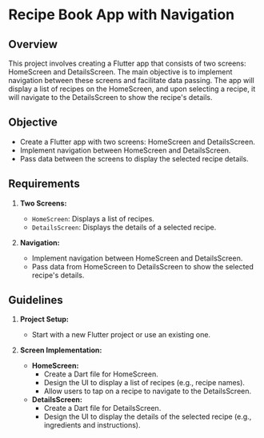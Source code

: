 # Recipe Book App with Navigation

## Overview

This project involves creating a Flutter app that consists of two screens: HomeScreen and DetailsScreen. The main objective is to implement navigation between these screens and facilitate data passing. The app will display a list of recipes on the HomeScreen, and upon selecting a recipe, it will navigate to the DetailsScreen to show the recipe's details.

## Objective

- Create a Flutter app with two screens: HomeScreen and DetailsScreen.
- Implement navigation between HomeScreen and DetailsScreen.
- Pass data between the screens to display the selected recipe details.

## Requirements

1. **Two Screens:**
    - `HomeScreen`: Displays a list of recipes.
    - `DetailsScreen`: Displays the details of a selected recipe.

2. **Navigation:**
    - Implement navigation between HomeScreen and DetailsScreen.
    - Pass data from HomeScreen to DetailsScreen to show the selected recipe's details.

## Guidelines

1. **Project Setup:**
    - Start with a new Flutter project or use an existing one.

2. **Screen Implementation:**
    - **HomeScreen:**
        - Create a Dart file for HomeScreen.
        - Design the UI to display a list of recipes (e.g., recipe names).
        - Allow users to tap on a recipe to navigate to the DetailsScreen.
    - **DetailsScreen:**
        - Create a Dart file for DetailsScreen.
        - Design the UI to display the details of the selected recipe (e.g., ingredients and instructions).


